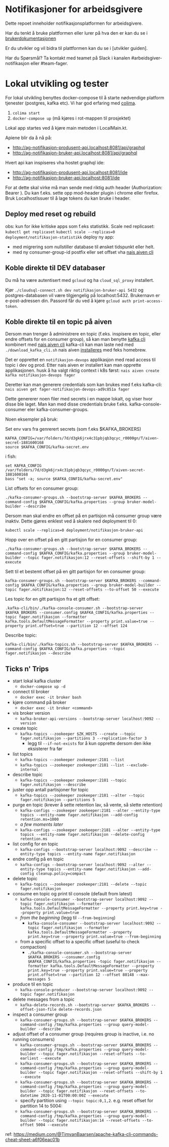 # Notifikasjoner for arbeidsgivere

Dette repoet inneholder notifikasjonsplatformen for arbeidsgivere.

Har du tenkt å bruke plattformen eller lurer på hva den er kan du se i [brukerdokumentasjonen](https://navikt.github.io/arbeidsgiver-notifikasjon-produsent-api/)

Er du utvikler og vil bidra til plattformen kan du se i [utvikler guiden].

Har du Spørsmål? Ta kontakt med teamet på Slack i kanalen #arbeidsgiver-notifikasjon eller #team-fager.





# Lokal utvikling og tester

For lokal utvikling benyttes docker-compose til å starte nødvendige platform tjenester (postgres, kafka etc). Vi har god erfaring med  [colima](https://github.com/abiosoft/colima). 

1. `colima start`
2. `docker-compose up` (må kjøres i rot-mappen til prosjektet)

Lokal app startes ved å kjøre main metoden i LocalMain.kt.

Apiene blir da å nå på:
* http://ag-notifikasjon-produsent-api.localhost:8081/api/graphql
* http://ag-notifikasjon-bruker-api.localhost:8081/api/graphql

Hvert api kan inspiseres vha hostet graphql ide:
* http://ag-notifikasjon-produsent-api.localhost:8081/ide
* http://ag-notifikasjon-bruker-api.localhost:8081/ide

For at dette skal virke må man sende med riktig auth header (Authorization: Bearer <jwt>). 
Du kan f.eks. sette opp mod-header plugin i chrome eller firefox.
Bruk LocalhostIssuer til å lage tokens du kan bruke i header.

## Deploy med reset og rebuild 
obs: kun for ikke kritiske apps som f.eks statistikk.
Scale ned replicaset: 
`kubectl get replicaset`
`kubectl scale --replicas=0 deployment/notifikasjon-statistikk`
deploy ny app:
- med migrering som nullstiller database til ønsket tidspunkt eller helt.
- med ny consumer-group-id postfix eller set offset vha [nais aiven cli](#koble-direkte-til-en-topic-på-aiven) 

## Koble direkte til DEV databaser

Du må ha være autentisert med `gcloud` og ha `cloud_sql_proxy` installert.

Kjør `./cloudsql-connect.sh dev notifikasjon-bruker-api 5432` og postgres-databasen vil være tilgjengelig på 
localhost:5432. Brukernavn er e-post-adressen din. Passord får du ved å kjøre `gcloud auth print-access-token`.

## Koble direkte til en topic på aiven

Dersom man trenger å administrere en topic (f.eks. inspisere en topic, eller endre offsets for en consumer group),
så kan man benytte [kafka cli](https://kafka.apache.org/quickstart) kombinert med [nais aiven cli](https://doc.nais.io/cli/commands/aiven/#aiven-command)
kafka-cli kan man laste ned med `./download_kafka_cli.sh` nais aiven [installeres](https://doc.nais.io/cli/install/) med feks homebrew.

Det er opprettet en `notifikasjon-devops` applikasjon med read access til topic i dev og prod.
Etter nais aiven er installert kan man opprette applikasjonen. husk å ha valgt riktig context i k8s først:
`nais aiven create kafka notifikasjon-devops fager`


Deretter kan man generere credentials som kan brukes med f.eks kafka-cli:
`nais aiven get fager-notifikasjon-devops-ad9c851a fager`

Dette genererer noen filer med secrets i en mappe lokalt, og viser hvor disse ble laget. 
Man kan med disse credentials bruke f.eks. kafka-console-consumer eler kafka-consumer-groups.

Noen eksempler på bruk:

Set env vars fra genrerert secrets (som f.eks $KAFKA_BROKERS)
```
KAFKA_CONFIG=/var/folders/7d/d3gk6jrx4c31pbjqb3qcyc_r0000gn/T/aiven-secret-1881600168
source $KAFKA_CONFIG/kafka-secret.env
```

i fish: 
```
set KAFKA_CONFIG /var/folders/7d/d3gk6jrx4c31pbjqb3qcyc_r0000gn/T/aiven-secret-1881600168
bass "set -a; source $KAFKA_CONFIG/kafka-secret.env"
```

List offsets for en consumer group:
```
./kafka-consumer-groups.sh --bootstrap-server $KAFKA_BROKERS --command-config $KAFKA_CONFIG/kafka.properties --group bruker-model-builder --describe
```

Dersom man skal endre en offset på en partisjon må consumer group være inaktiv. Dette gjøres enklest ved å skalere ned deployment til 0:
```
kubectl scale --replicas=0 deployment/notifikasjon-bruker-api
```

Hopp over en offset på en gitt partisjon for en consumer group:
```
./kafka-consumer-groups.sh --bootstrap-server $KAFKA_BROKERS --command-config $KAFKA_CONFIG/kafka.properties --group bruker-model-builder --topic fager.notifikasjon:12 --reset-offsets --shift-by 1 --execute
```

Sett til et bestemt offset på en gitt partisjon for en consumer group:
```
kafka-consumer-groups.sh --bootstrap-server $KAFKA_BROKERS --command-config $KAFKA_CONFIG/kafka.properties --group bruker-model-builder --topic fager.notifikasjon:12 --reset-offsets --to-offset 50 --execute
```

Les topic for en gitt partisjon fra et gitt offset:
```
.kafka-cli/bin/./kafka-console-consumer.sh --bootstrap-server $KAFKA_BROKERS --consumer.config $KAFKA_CONFIG/kafka.properties --topic fager.notifikasjon --formatter kafka.tools.DefaultMessageFormatter --property print.value=true --property print.offset=true --partition 12 --offset 124
```

Describe topic:
```
kafka-cli/bin/./kafka-topics.sh --bootstrap-server $KAFKA_BROKERS --command-config $KAFKA_CONFIG/kafka.properties --topic fager.notifikasjon --describe
```

## Ticks n' Trips

* start lokal kafka cluster
  * `docker-compose up -d`
* connect til broker
  * `docker exec -it broker bash`
* kjøre command på broker
  * `docker exec -it broker <command>`
* vis broker version
  * `kafka-broker-api-versions --bootstrap-server localhost:9092 --version`
* create topic
  * `kafka-topics --zookeeper $ZK_HOSTS --create --topic fager.notifikasjon --partitions 3 --replication-factor 3`
    * legg til `--if-not-exists` for å kun opprette dersom den ikke eksisterer fra før
* list topics
  * `kafka-topics --zookeeper zookeeper:2181 --list` 
  * `kafka-topics --zookeeper zookeeper:2181 --list --exclude-internal`  
* describe topic
  * `kafka-topics --zookeeper zookeeper:2181 --topic fager.notifikasjon --describe`
* juster opp antall partisjoner for topic
  * `kafka-topics --zookeeper zookeeper:2181 --alter --topic fager.notifikasjon --partitions 5`
* purge en topic (krever å sette retention lav, så vente, så slette retention)
  * `kafka-configs --zookeeper zookeeper:2181 --alter --entity-type topics --entity-name fager.notifikasjon --add-config retention.ms=1000`
  * _a few moments later_
  * `kafka-configs --zookeeper zookeeper:2181 --alter --entity-type topics --entity-name fager.notifikasjon --delete-config retention.ms`
* list config for en topic
  * `kafka-configs --bootstrap-server localhost:9092 --describe --entity-type topics --entity-name fager.notifikasjon`
* endre config på en topic
  * `kafka-configs --bootstrap-server localhost:9092 --alter --entity-type topics --entity-name fager.notifikasjon --add-config cleanup.policy=compact`
* delete topic
  * `kafka-topics --zookeeper zookeeper:2181 --delete --topic fager.notifikasjon`
* consume en topic og print til console (default from latest)
  * `kafka-console-consumer --bootstrap-server localhost:9092 --topic fager.notifikasjon --formatter kafka.tools.DefaultMessageFormatter --property print.key=true --property print.value=true`
  * _from the beginning_ (legg til `--from-beginning`)
    * `kafka-console-consumer --bootstrap-server localhost:9092 --topic fager.notifikasjon --formatter kafka.tools.DefaultMessageFormatter --property print.key=true --property print.value=true --from-beginning`
  * from a specific offset to a specific offset (useful to check compaction)
    * `./kafka-console-consumer.sh --bootstrap-server $KAFKA_BROKERS --consumer.config $KAFKA_CONFIG/kafka.properties -topic fager.notifikasjon --formatter kafka.tools.DefaultMessageFormatter --property print.key=true --property print.value=true --property print.offset=true --partition 12 --offset 80148 --max-messages 5`
* produce til en topic
  * `kafka-console-producer --bootstrap-server localhost:9092 --topic fager.notifikasjon`
* delete messages from a topic
  * `kafka-delete-records.sh --bootstrap-server $KAFKA_BROKERS --offset-json-file delete-records.json`
* inspect a consumer group
  * `kafka-consumer-groups.sh --bootstrap-server $KAFKA_BROKERS --command-config /tmp/kafka.properties --group query-model-builder --describe` 
* adjust offset of a consumer group (requires group is inactive, i.e. no running consumers)
  * `kafka-consumer-groups.sh --bootstrap-server $KAFKA_BROKERS --command-config /tmp/kafka.properties --group query-model-builder --topic fager.notifikasjon --reset-offsets --to-earliest --execute`
  * `kafka-consumer-groups.sh --bootstrap-server $KAFKA_BROKERS --command-config /tmp/kafka.properties --group query-model-builder --topic fager.notifikasjon --reset-offsets --shift-by 1 --execute`
  * `kafka-consumer-groups.sh --bootstrap-server $KAFKA_BROKERS --command-config /tmp/kafka.properties --group query-model-builder --topic fager.notifikasjon --reset-offsets --to-datetime 2020-11-01T00:00:00Z --execute`
  * specify partition using `--topic topic:0,1,2`. e.g. reset offset for partition 14 to 5004:
  * `kafka-consumer-groups.sh --bootstrap-server $KAFKA_BROKERS --command-config /tmp/kafka.properties --group query-model-builder --topic fager.notifikasjon:14 --reset-offsets --to-offset 5004 --execute`


ref:
https://medium.com/@TimvanBaarsen/apache-kafka-cli-commands-cheat-sheet-a6f06eac01b
